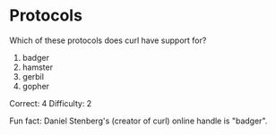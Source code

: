 # Protocols

Which of these protocols does curl have support for?

1. badger
2. hamster
3. gerbil
4. gopher

Correct: 4
Difficulty: 2

Fun fact: Daniel Stenberg's (creator of curl) online handle is "badger".
